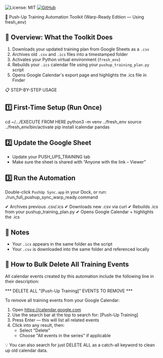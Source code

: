 ![License: MIT](https://img.shields.io/badge/License-MIT-yellow.svg)
[![GitHub](https://img.shields.io/badge/GitHub-PushUpTracker-blue?logo=github)](https://github.com/rohernan76/PushUpTracker)

📅 Push-Up Training Automation Toolkit (Warp-Ready Edition — Using fresh_env)

🔁 Overview: What the Toolkit Does
----------------------------------
1. Downloads your updated training plan from Google Sheets as a `.csv`
2. Archives old `.csv` and `.ics` files into a timestamped folder
3. Activates your Python virtual environment (`fresh_env`)
4. Rebuilds your `.ics` calendar file using your `pushup_training_plan.py` script
5. Opens Google Calendar's export page and highlights the .ics file in Finder

📋 STEP-BY-STEP USAGE

1️⃣ First-Time Setup (Run Once)
------------------------------
cd ~/.../EXECUTE FROM HERE
python3 -m venv ../fresh_env
source ../fresh_env/bin/activate
pip install icalendar pandas

2️⃣ Update the Google Sheet
----------------------------
- Update your PUSH_UPS_TRAINING tab
- Make sure the sheet is shared with “Anyone with the link – Viewer”

3️⃣ Run the Automation
----------------------
Double-click `PushUp Sync.app` in your Dock, or run:
./run_full_pushup_sync_warp_ready.command

✔ Archives previous .csv/.ics
✔ Downloads new .csv via curl
✔ Rebuilds .ics from your pushup_training_plan.py
✔ Opens Google Calendar + highlights the .ics

🧭 Notes
--------
- Your `.ics` appears in the same folder as the script
- Your `.csv` is downloaded into the same folder and referenced locally


🧹 How to Bulk Delete All Training Events
----------------------------------------

All calendar events created by this automation include the following line in their description:

*** DELETE ALL "[Push-Up Training]" EVENTS TO REMOVE ***

To remove all training events from your Google Calendar:

1. Open https://calendar.google.com
2. Use the search bar at the top to search for:
   [Push-Up Training]
3. Press Enter — this will list all related events
4. Click into any result, then:
   - Select "Delete"
   - Choose "All events in the series" if applicable

💡 You can also search for just DELETE ALL as a catch-all keyword to clean up old calendar data.
